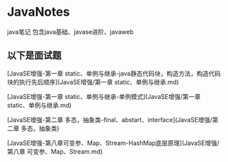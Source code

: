 # JavaNotes

java笔记
包含java基础、javase进阶、javaweb

## 以下是面试题

[JavaSE增强-第一章 static、单例与继承-java静态代码块，构造方法，构造代码块的执行先后顺序](JavaSE增强/第一章 static、单例与继承.md)

[JavaSE增强-第一章 static、单例与继承-单例模式](JavaSE增强/第一章 static、单例与继承.md)

[JavaSE增强-第二章 多态，抽象类-final、abstart、interface](JavaSE增强/第二章 多态，抽象类)

[JavaSE增强-第八章可变参、Map、Stream-HashMap底层原理](JavaSE增强/第八章 可变参、Map、Stream.md)

